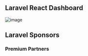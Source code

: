 ## Laravel React Dashboard

![image](https://github.com/jhhg04/Laravel-React-Dashboard/assets/52834318/6351b992-915c-408a-9b63-a378936c0187)



## Laravel Sponsors



### Premium Partners


